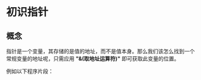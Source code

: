 # 初识指针

## 概念

指针是一个变量，其存储的是值的地址，而不是值本身。那么我们该怎么找到一个常规变量的地址呢，只需应用 **"&(取地址运算符)"** 即可获取此变量的位置。

例如以下程序片段：

```c++
```

